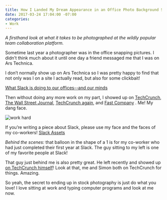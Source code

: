 ```yaml
---
title: How I Landed My Dream Appearance in an Office Photo Background Shot at Slack
date: 2017-03-24 17:04:00 -07:00
categories:
- Work
---
```


*A firsthand look at what it takes to be photographed at the wildly popular team collaboration platform.*

Sometime last year a photographer was in the office snapping pictures. I didn’t think much about it until one day a friend messaged me that I was on Ars Technica.

I don’t normally show up on Ars Technica so I was pretty happy to find that not only was I on a site I actually read, but also for some clickbait! 

[What Slack is doing to our offices--and our minds](https://arstechnica.com/information-technology/2016/03/what-slack-is-doing-to-our-offices-and-our-minds/)

Then without doing any more work on my part, I showed up on [TechCrunch](https://techcrunch.com/2017/01/04/slack-makes-another-11-new-investments-in-its-slack-fund/),  [The Wall Street Journal](http://blogs.wsj.com/venturecapital/2016/01/11/slack-hires-first-chief-security-officer/), [TechCrunch again](https://techcrunch.com/2016/04/01/slack-raises-200m-at-3-8b-valuation-for-business-messaging/), and [Fast Company](https://www.fastcompany.com/3067990/slack-chats-journalism-privacy) . Me! My dang face. 

![work hard](/uploads/view.png)

If you’re writing a piece about Slack, please use my face and the faces of my co-workers! [Slack Assets](https://brandfolder.com/slack) 

*Behind the scenes:* that balloon in the shape of a 1 is for my co-worker who had just completed their first year at Slack. The guy sitting to my left is one of my favorite people at Slack!

That guy just behind me is also pretty great. He left recently and showed up [on TechCrunch himself](https://techcrunch.com/2017/03/15/serial-founder-and-former-slack-pm-simon-vallee-is-starting-a-personal-productivity-company/)! Look at that, me and Simon both on TechCrunch for things. Amazing.

So yeah, the secret to ending up in stock photography is just do what you love! I love sitting at work and typing computer programs and look at me now.